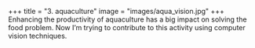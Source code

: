 +++
title = "3. aquaculture"
image = "images/aqua_vision.jpg"
+++
Enhancing the productivity of aquaculture has a big impact on solving the food problem. Now I’m trying to contribute to this activity using computer vision techniques.